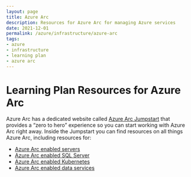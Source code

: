 ```yaml
---
layout: page
title: Azure Arc
description: Resources for Azure Arc for managing Azure services
date: 2021-12-01
permalink: /azure/infrastructure/azure-arc
tags: 
- azure
- infrastructure
- learning plan
- azure arc
---
```


# Learning Plan Resources for Azure Arc

Azure Arc has a dedicated website called [Azure Arc Jumpstart](https://azurearcjumpstart.io/) that provides a “zero to hero” experience so you can start working with Azure Arc right away. Inside the Jumpstart you can find resources on all things Azure Arc, including resources for:

* [Azure Arc enabled servers](https://azurearcjumpstart.io/azure_arc_jumpstart/azure_arc_servers/)
* [Azure Arc enabled SQL Server](https://azurearcjumpstart.io/azure_arc_jumpstart/azure_arc_sqlsrv/)
* [Azure Arc enabled Kubernetes](https://azurearcjumpstart.io/azure_arc_jumpstart/azure_arc_k8s/)
* [Azure Arc enabled data services](https://azurearcjumpstart.io/azure_arc_jumpstart/azure_arc_data/)
